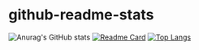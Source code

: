 # github-readme-stats
![Anurag's GitHub stats](https://github-readme-stats.vercel.app/api?username=lavprasad&show_icons=true&theme=github_dark)
[![Readme Card](https://github-readme-stats.vercel.app/api/pin/?username=lavprasad&repo=github-readme-stats)](https://github.com/lavprasad/github-readme-stats&show_owner=true)
[![Top Langs](https://github-readme-stats.vercel.app/api/top-langs/?username=lavprasad)](https://github.com/lavprasad/github-readme-stats)
